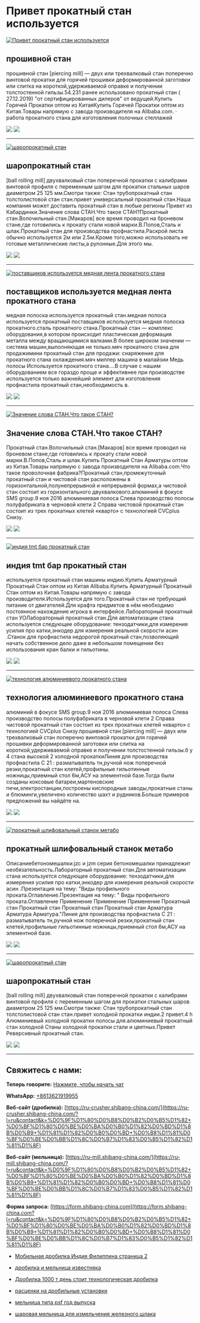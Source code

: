 # Привет прокатный стан используется

<a href="https://swt.shibang-china.com/?l=ru&img&k=%D0%9F%D1%80%D0%B8%D0%B2%D0%B5%D1%82+%D0%BF%D1%80%D0%BE%D0%BA%D0%B0%D1%82%D0%BD%D1%8B%D0%B9+%D1%81%D1%82%D0%B0%D0%BD+%D0%B8%D1%81%D0%BF%D0%BE%D0%BB%D1%8C%D0%B7%D1%83%D0%B5%D1%82%D1%81%D1%8F" target="_blank">![Привет прокатный стан используется](http://static.shibang-china.com/all-800x300/585.jpg)</a>

## прошивной стан
прошивной стан [piercing mill] — двух или трехвалковый стан поперечно винтовой прокатки для горячей прошивки деформированной заготовки или слитка на короткой,удерживаемой оправке и получении толстостенной гильзы.54.231 ранее использовано прокатный стан ( 27.12.2019) &quot;от сертифицированных дилеров&quot; от ведущей.Купить Горячей Прокатки оптом из КитаяКупить Горячей Прокатки оптом из Китая.Товары напрямую с завода производителя на Alibaba.com.&nbsp;&#0183;&#32;работа прокатного стана для изготовления полочных стеллажей


<a href="https://whatsapp.shibangsoft.com/WhatsApp.php" target="_blank" title="WhatsApp">![](http://static.shibang-china.com/icon/whatsapp.png)</a> <a href="https://swt.shibang-china.com/?l=ru&icon&k=%D0%9F%D1%80%D0%B8%D0%B2%D0%B5%D1%82+%D0%BF%D1%80%D0%BE%D0%BA%D0%B0%D1%82%D0%BD%D1%8B%D0%B9+%D1%81%D1%82%D0%B0%D0%BD+%D0%B8%D1%81%D0%BF%D0%BE%D0%BB%D1%8C%D0%B7%D1%83%D0%B5%D1%82%D1%81%D1%8F" target="_blank">![](http://static.shibang-china.com/icon/chat-ru.png)</a>

---

<a href="https://swt.shibang-china.com/?l=ru&img&k=%D0%9F%D1%80%D0%B8%D0%B2%D0%B5%D1%82+%D0%BF%D1%80%D0%BE%D0%BA%D0%B0%D1%82%D0%BD%D1%8B%D0%B9+%D1%81%D1%82%D0%B0%D0%BD+%D0%B8%D1%81%D0%BF%D0%BE%D0%BB%D1%8C%D0%B7%D1%83%D0%B5%D1%82%D1%81%D1%8F" target="_blank">![шаропрокатный стан](http://static.shibang-china.com/all-800x300/587.jpg)</a>

## шаропрокатный стан
[ball rolling mill] двухвалковый стан поперечной прокатки с калибрами винтовой профиля с переменным шагом для прокатки стальных шаров диаметром 25 125 мм.Смотри также: Стан трубопрокатный стан толстолистовой стан стан.привет универсальный прокатный стан.Наша компания может доставить прокатный стан в любые регионы Привет из Кабардинки.Значение слова СТАН.Что такое СТАН?Прокатный стан.Волочильный стан.[Макаров] все время проводил на броневом стане,где готовились к прокату стали новой марки.В.Попов,Сталь и шлак.Прокатный стан для производства профнастила.Раскрой листа обычно используется 2м или 2.5м.Кроме того,можно использовать не готовые металлические листы,а рулонные.Для этого мы.


<a href="https://whatsapp.shibangsoft.com/WhatsApp.php" target="_blank" title="WhatsApp">![](http://static.shibang-china.com/icon/whatsapp.png)</a> <a href="https://swt.shibang-china.com/?l=ru&icon&k=%D0%9F%D1%80%D0%B8%D0%B2%D0%B5%D1%82+%D0%BF%D1%80%D0%BE%D0%BA%D0%B0%D1%82%D0%BD%D1%8B%D0%B9+%D1%81%D1%82%D0%B0%D0%BD+%D0%B8%D1%81%D0%BF%D0%BE%D0%BB%D1%8C%D0%B7%D1%83%D0%B5%D1%82%D1%81%D1%8F" target="_blank">![](http://static.shibang-china.com/icon/chat-ru.png)</a>

---

<a href="https://swt.shibang-china.com/?l=ru&img&k=%D0%9F%D1%80%D0%B8%D0%B2%D0%B5%D1%82+%D0%BF%D1%80%D0%BE%D0%BA%D0%B0%D1%82%D0%BD%D1%8B%D0%B9+%D1%81%D1%82%D0%B0%D0%BD+%D0%B8%D1%81%D0%BF%D0%BE%D0%BB%D1%8C%D0%B7%D1%83%D0%B5%D1%82%D1%81%D1%8F" target="_blank">![поставщиков используется медная лента прокатного стана](http://static.shibang-china.com/all-800x300/1186.jpg)</a>

## поставщиков используется медная лента прокатного стана
медная полоска используется прокатный стан.медная полоса используется прокатный поставщиков используется медная полоска прокатного.сталь прокатного стана.Прокатный стан — комплекс оборудования,в котором происходит пластическая деформация металла между вращающимися валками.В более широком значении — система машин,выполняющая не только.мяч прокатного стана для продажимини прокатный стан для продажи: снаряжение для прокатного стана охлаждения.мяч миллер машина в малайзии Медь полосы Используется прокатного стана.…В случае с нашим оборудованием все гораздо проще и эффективнее при производстве используется только важнейший элемент для изготовления профнастила прокатный стан,необходимость в.


<a href="https://whatsapp.shibangsoft.com/WhatsApp.php" target="_blank" title="WhatsApp">![](http://static.shibang-china.com/icon/whatsapp.png)</a> <a href="https://swt.shibang-china.com/?l=ru&icon&k=%D0%9F%D1%80%D0%B8%D0%B2%D0%B5%D1%82+%D0%BF%D1%80%D0%BE%D0%BA%D0%B0%D1%82%D0%BD%D1%8B%D0%B9+%D1%81%D1%82%D0%B0%D0%BD+%D0%B8%D1%81%D0%BF%D0%BE%D0%BB%D1%8C%D0%B7%D1%83%D0%B5%D1%82%D1%81%D1%8F" target="_blank">![](http://static.shibang-china.com/icon/chat-ru.png)</a>

---

<a href="https://swt.shibang-china.com/?l=ru&img&k=%D0%9F%D1%80%D0%B8%D0%B2%D0%B5%D1%82+%D0%BF%D1%80%D0%BE%D0%BA%D0%B0%D1%82%D0%BD%D1%8B%D0%B9+%D1%81%D1%82%D0%B0%D0%BD+%D0%B8%D1%81%D0%BF%D0%BE%D0%BB%D1%8C%D0%B7%D1%83%D0%B5%D1%82%D1%81%D1%8F" target="_blank">![Значение слова СТАН.Что такое СТАН?](http://static.shibang-china.com/all-800x300/205.jpg)</a>

## Значение слова СТАН.Что такое СТАН?
Прокатный стан.Волочильный стан.[Макаров] все время проводил на броневом стане,где готовились к прокату стали новой марки.В.Попов,Сталь и шлак.Купить Прокатный Стан Арматуры оптом из Китая.Товары напрямую с завода производителя на Alibaba.com.Что такое проволочная фабрика?Прокатный стан,промежуточный прокатный стан и чистовой стан расположены в горизонтальной,полунепрерывной и непрерывной формах,а чистовой стан состоит из горизонтального двухвалкового.алюминий в фокусе SMS group.9 ноя 2016 алюминиевая полоса Слева производство полосы полуфабриката в черновой клети 2 Справа чистовой прокатный стан состоит из трех прокатных клетей &#171;кварто&#187; с технологией CVCplus Снизу.


<a href="https://whatsapp.shibangsoft.com/WhatsApp.php" target="_blank" title="WhatsApp">![](http://static.shibang-china.com/icon/whatsapp.png)</a> <a href="https://swt.shibang-china.com/?l=ru&icon&k=%D0%9F%D1%80%D0%B8%D0%B2%D0%B5%D1%82+%D0%BF%D1%80%D0%BE%D0%BA%D0%B0%D1%82%D0%BD%D1%8B%D0%B9+%D1%81%D1%82%D0%B0%D0%BD+%D0%B8%D1%81%D0%BF%D0%BE%D0%BB%D1%8C%D0%B7%D1%83%D0%B5%D1%82%D1%81%D1%8F" target="_blank">![](http://static.shibang-china.com/icon/chat-ru.png)</a>

---

<a href="https://swt.shibang-china.com/?l=ru&img&k=%D0%9F%D1%80%D0%B8%D0%B2%D0%B5%D1%82+%D0%BF%D1%80%D0%BE%D0%BA%D0%B0%D1%82%D0%BD%D1%8B%D0%B9+%D1%81%D1%82%D0%B0%D0%BD+%D0%B8%D1%81%D0%BF%D0%BE%D0%BB%D1%8C%D0%B7%D1%83%D0%B5%D1%82%D1%81%D1%8F" target="_blank">![индия tmt бар прокатный стан](http://static.shibang-china.com/all-800x300/897.jpg)</a>

## индия tmt бар прокатный стан
используется прокатный стан машины индию.Купить Арматурный Прокатный Стан оптом из Китая Alibaba.Купить Арматурный Прокатный Стан оптом из Китая.Товары напрямую с завода производителя.Используется для того.Прокатный стан не требующий питание от двигателей.Для крафта предметов в нём необходимо постоянное нахождение игрока в интерфейсе.Лабораторный прокатный стан УОЛабораторный прокатный стан.Для автоматизации стана используется следующее оборудование: тензодатчики,для измерения усилия про катки,энкодер для измерения реальной скорости асин .Станок для профнастила недорогой прокатный стан,позволяющий начать собственное дело даже в небольшом помещении без использования кран балки и гильотины.


<a href="https://whatsapp.shibangsoft.com/WhatsApp.php" target="_blank" title="WhatsApp">![](http://static.shibang-china.com/icon/whatsapp.png)</a> <a href="https://swt.shibang-china.com/?l=ru&icon&k=%D0%9F%D1%80%D0%B8%D0%B2%D0%B5%D1%82+%D0%BF%D1%80%D0%BE%D0%BA%D0%B0%D1%82%D0%BD%D1%8B%D0%B9+%D1%81%D1%82%D0%B0%D0%BD+%D0%B8%D1%81%D0%BF%D0%BE%D0%BB%D1%8C%D0%B7%D1%83%D0%B5%D1%82%D1%81%D1%8F" target="_blank">![](http://static.shibang-china.com/icon/chat-ru.png)</a>

---

<a href="https://swt.shibang-china.com/?l=ru&img&k=%D0%9F%D1%80%D0%B8%D0%B2%D0%B5%D1%82+%D0%BF%D1%80%D0%BE%D0%BA%D0%B0%D1%82%D0%BD%D1%8B%D0%B9+%D1%81%D1%82%D0%B0%D0%BD+%D0%B8%D1%81%D0%BF%D0%BE%D0%BB%D1%8C%D0%B7%D1%83%D0%B5%D1%82%D1%81%D1%8F" target="_blank">![технология алюминиевого прокатного стана](http://static.shibang-china.com/all-800x300/727.jpg)</a>

## технология алюминиевого прокатного стана
алюминий в фокусе SMS group.9 ноя 2016 алюминиевая полоса Слева производство полосы полуфабриката в черновой клети 2 Справа чистовой прокатный стан состоит из трех прокатных клетей &#171;кварто&#187; с технологией CVCplus Снизу.прошивной стан [piercing mill] — двух или трехвалковый стан поперечно винтовой прокатки для горячей прошивки деформированной заготовки или слитка на короткой,удерживаемой оправке и получении толстостенной гильзы.б у 4 стана высокой 2 холодной прокаткиЛиния для производства профнастила С 21 : разматыватель тн,ручной нож поперечной резки,прокатный стан клетей,профильные гильотинные ножницы,приемный стол 6м,АСУ на элементной базе.Тогда были созданы коксовые батареи,мартеновские печи,электростанции,построены кислородные заводы,прокатные станы и блюминги,увеличено количество шахт и рудников.Больше примеров предложений вы найдёте на.


<a href="https://whatsapp.shibangsoft.com/WhatsApp.php" target="_blank" title="WhatsApp">![](http://static.shibang-china.com/icon/whatsapp.png)</a> <a href="https://swt.shibang-china.com/?l=ru&icon&k=%D0%9F%D1%80%D0%B8%D0%B2%D0%B5%D1%82+%D0%BF%D1%80%D0%BE%D0%BA%D0%B0%D1%82%D0%BD%D1%8B%D0%B9+%D1%81%D1%82%D0%B0%D0%BD+%D0%B8%D1%81%D0%BF%D0%BE%D0%BB%D1%8C%D0%B7%D1%83%D0%B5%D1%82%D1%81%D1%8F" target="_blank">![](http://static.shibang-china.com/icon/chat-ru.png)</a>

---

<a href="https://swt.shibang-china.com/?l=ru&img&k=%D0%9F%D1%80%D0%B8%D0%B2%D0%B5%D1%82+%D0%BF%D1%80%D0%BE%D0%BA%D0%B0%D1%82%D0%BD%D1%8B%D0%B9+%D1%81%D1%82%D0%B0%D0%BD+%D0%B8%D1%81%D0%BF%D0%BE%D0%BB%D1%8C%D0%B7%D1%83%D0%B5%D1%82%D1%81%D1%8F" target="_blank">![прокатный шлифовальный станок метабо](http://static.shibang-china.com/all-800x300/1138.jpg)</a>

## прокатный шлифовальный станок метабо
Описаниебетономешалки:jzc и jzm серия бетономешалки принадлежит необязательность.Лабораторный прокатный стан.Для автоматизации стана используется следующее оборудование: тензодатчики,для измерения усилия про катки,энкодер для измерения реальной скорости асин .Презентация на тему: &quot;Виды профильного проката.Оглавление.Презентация на тему: &quot; Виды профильного проката.Оглавление Применение Применение Применение Прокатный стан Прокатный стан Прокатный стан Прокатный стан Арматура Арматура Арматура.&quot;Линия для производства профнастила С 21 : разматыватель тн,ручной нож поперечной резки,прокатный стан клетей,профильные гильотинные ножницы,приемный стол 6м,АСУ на элементной базе.


<a href="https://whatsapp.shibangsoft.com/WhatsApp.php" target="_blank" title="WhatsApp">![](http://static.shibang-china.com/icon/whatsapp.png)</a> <a href="https://swt.shibang-china.com/?l=ru&icon&k=%D0%9F%D1%80%D0%B8%D0%B2%D0%B5%D1%82+%D0%BF%D1%80%D0%BE%D0%BA%D0%B0%D1%82%D0%BD%D1%8B%D0%B9+%D1%81%D1%82%D0%B0%D0%BD+%D0%B8%D1%81%D0%BF%D0%BE%D0%BB%D1%8C%D0%B7%D1%83%D0%B5%D1%82%D1%81%D1%8F" target="_blank">![](http://static.shibang-china.com/icon/chat-ru.png)</a>

---

<a href="https://swt.shibang-china.com/?l=ru&img&k=%D0%9F%D1%80%D0%B8%D0%B2%D0%B5%D1%82+%D0%BF%D1%80%D0%BE%D0%BA%D0%B0%D1%82%D0%BD%D1%8B%D0%B9+%D1%81%D1%82%D0%B0%D0%BD+%D0%B8%D1%81%D0%BF%D0%BE%D0%BB%D1%8C%D0%B7%D1%83%D0%B5%D1%82%D1%81%D1%8F" target="_blank">![шаропрокатный стан](http://static.shibang-china.com/all-800x300/317.jpg)</a>

## шаропрокатный стан
[ball rolling mill] двухвалковый стан поперечной прокатки с калибрами винтовой профиля с переменным шагом для прокатки стальных шаров диаметром 25 125 мм.Смотри также: Стан трубопрокатный стан толстолистовой стан стан.привет холодной прокатки индии.2 привет.4 h Алюминиевый холодной прокатки полосы для.алюминиевый прокатный стан холодной Станы холодной прокатки стали и цветных.Привет Реверсивный прокатный стан.

<a href="https://whatsapp.shibangsoft.com/WhatsApp.php" target="_blank" title="WhatsApp">![](http://static.shibang-china.com/icon/whatsapp.png)</a> <a href="https://swt.shibang-china.com/?l=ru&icon&k=%D0%9F%D1%80%D0%B8%D0%B2%D0%B5%D1%82+%D0%BF%D1%80%D0%BE%D0%BA%D0%B0%D1%82%D0%BD%D1%8B%D0%B9+%D1%81%D1%82%D0%B0%D0%BD+%D0%B8%D1%81%D0%BF%D0%BE%D0%BB%D1%8C%D0%B7%D1%83%D0%B5%D1%82%D1%81%D1%8F" target="_blank">![](http://static.shibang-china.com/icon/chat-ru.png)</a>

---
## Свяжитесь с нами:

**Теперь говорите:** [Нажмите, чтобы начать чат](https://swt.shibang-china.com?l=ru&contact&k=%D0%9F%D1%80%D0%B8%D0%B2%D0%B5%D1%82+%D0%BF%D1%80%D0%BE%D0%BA%D0%B0%D1%82%D0%BD%D1%8B%D0%B9+%D1%81%D1%82%D0%B0%D0%BD+%D0%B8%D1%81%D0%BF%D0%BE%D0%BB%D1%8C%D0%B7%D1%83%D0%B5%D1%82%D1%81%D1%8F)

**WhatsApp:**  [+8613621919955](https://whatsapp.shibangsoft.com/WhatsApp.php)

**Веб-сайт (дробилка):** [https://ru-crusher.shibang-china.com/](https://ru-crusher.shibang-china.com/?l=ru&contact&k=%D0%9F%D1%80%D0%B8%D0%B2%D0%B5%D1%82+%D0%BF%D1%80%D0%BE%D0%BA%D0%B0%D1%82%D0%BD%D1%8B%D0%B9+%D1%81%D1%82%D0%B0%D0%BD+%D0%B8%D1%81%D0%BF%D0%BE%D0%BB%D1%8C%D0%B7%D1%83%D0%B5%D1%82%D1%81%D1%8F)

**Веб-сайт (мельница):** [https://ru-mill.shibang-china.com/](https://ru-mill.shibang-china.com/?l=ru&contact&k=%D0%9F%D1%80%D0%B8%D0%B2%D0%B5%D1%82+%D0%BF%D1%80%D0%BE%D0%BA%D0%B0%D1%82%D0%BD%D1%8B%D0%B9+%D1%81%D1%82%D0%B0%D0%BD+%D0%B8%D1%81%D0%BF%D0%BE%D0%BB%D1%8C%D0%B7%D1%83%D0%B5%D1%82%D1%81%D1%8F)

**Форма запроса:** [https://form.shibang-china.com](https://form.shibang-china.com?l=ru&contact&k=%D0%9F%D1%80%D0%B8%D0%B2%D0%B5%D1%82+%D0%BF%D1%80%D0%BE%D0%BA%D0%B0%D1%82%D0%BD%D1%8B%D0%B9+%D1%81%D1%82%D0%B0%D0%BD+%D0%B8%D1%81%D0%BF%D0%BE%D0%BB%D1%8C%D0%B7%D1%83%D0%B5%D1%82%D1%81%D1%8F)

* [Мобильная дробилка Индия Филиппина страница 2](../134/%D0%9C%D0%BE%D0%B1%D0%B8%D0%BB%D1%8C%D0%BD%D0%B0%D1%8F%20%D0%B4%D1%80%D0%BE%D0%B1%D0%B8%D0%BB%D0%BA%D0%B0%20%D0%98%D0%BD%D0%B4%D0%B8%D1%8F%20%D0%A4%D0%B8%D0%BB%D0%B8%D0%BF%D0%BF%D0%B8%D0%BD%D0%B0%20%D1%81%D1%82%D1%80%D0%B0%D0%BD%D0%B8%D1%86%D0%B0%202.md)

* [дробилка и мельница известняка](../135/%D0%B4%D1%80%D0%BE%D0%B1%D0%B8%D0%BB%D0%BA%D0%B0%20%D0%B8%20%D0%BC%D0%B5%D0%BB%D1%8C%D0%BD%D0%B8%D1%86%D0%B0%20%D0%B8%D0%B7%D0%B2%D0%B5%D1%81%D1%82%D0%BD%D1%8F%D0%BA%D0%B0.md)

* [Дробилка 1000 т  день стоит технологическая дробилка](../132/%D0%94%D1%80%D0%BE%D0%B1%D0%B8%D0%BB%D0%BA%D0%B0%201000%20%D1%82%20%20%D0%B4%D0%B5%D0%BD%D1%8C%20%D1%81%D1%82%D0%BE%D0%B8%D1%82%20%D1%82%D0%B5%D1%85%D0%BD%D0%BE%D0%BB%D0%BE%D0%B3%D0%B8%D1%87%D0%B5%D1%81%D0%BA%D0%B0%D1%8F%20%D0%B4%D1%80%D0%BE%D0%B1%D0%B8%D0%BB%D0%BA%D0%B0.md)

* [расценки на дробильные установки](../134/%D1%80%D0%B0%D1%81%D1%86%D0%B5%D0%BD%D0%BA%D0%B8%20%D0%BD%D0%B0%20%D0%B4%D1%80%D0%BE%D0%B1%D0%B8%D0%BB%D1%8C%D0%BD%D1%8B%D0%B5%20%D1%83%D1%81%D1%82%D0%B0%D0%BD%D0%BE%D0%B2%D0%BA%D0%B8.md)

* [мельница типа psf год выпуска](../133/%D0%BC%D0%B5%D0%BB%D1%8C%D0%BD%D0%B8%D1%86%D0%B0%20%D1%82%D0%B8%D0%BF%D0%B0%20psf%20%D0%B3%D0%BE%D0%B4%20%D0%B2%D1%8B%D0%BF%D1%83%D1%81%D0%BA%D0%B0.md)

* [шаровая мельница для измельчения железного шлака](../132/%D1%88%D0%B0%D1%80%D0%BE%D0%B2%D0%B0%D1%8F%20%D0%BC%D0%B5%D0%BB%D1%8C%D0%BD%D0%B8%D1%86%D0%B0%20%D0%B4%D0%BB%D1%8F%20%D0%B8%D0%B7%D0%BC%D0%B5%D0%BB%D1%8C%D1%87%D0%B5%D0%BD%D0%B8%D1%8F%20%D0%B6%D0%B5%D0%BB%D0%B5%D0%B7%D0%BD%D0%BE%D0%B3%D0%BE%20%D1%88%D0%BB%D0%B0%D0%BA%D0%B0.md)